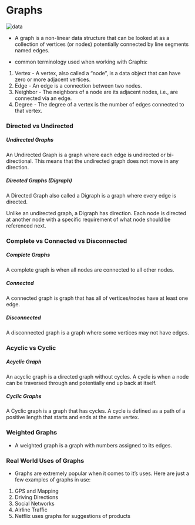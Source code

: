 # Graphs

![data](https://media.geeksforgeeks.org/wp-content/uploads/20191010170332/Untitled-Diagram-183.png)

* A graph is a non-linear data structure that can be looked at as a collection of vertices (or nodes) potentially connected by line segments named edges.

* common terminology used when working with Graphs:

1. Vertex - A vertex, also called a “node”, is a data object that can have zero or more adjacent vertices.
2. Edge - An edge is a connection between two nodes.
3. Neighbor - The neighbors of a node are its adjacent nodes, i.e., are connected via an edge.
4. Degree - The degree of a vertex is the number of edges connected to that vertex.

### Directed vs Undirected

##### Undirected Graphs

An Undirected Graph is a graph where each edge is undirected or bi-directional. This means that the undirected graph does not move in any direction.

##### Directed Graphs (Digraph)

A Directed Graph also called a Digraph is a graph where every edge is directed.

Unlike an undirected graph, a Digraph has direction. Each node is directed at another node with a specific requirement of what node should be referenced next.

### Complete vs Connected vs Disconnected

##### Complete Graphs

A complete graph is when all nodes are connected to all other nodes.

##### Connected

A connected graph is graph that has all of vertices/nodes have at least one edge.

##### Disconnected

A disconnected graph is a graph where some vertices may not have edges.

### Acyclic vs Cyclic

##### Acyclic Graph

An acyclic graph is a directed graph without cycles.
A cycle is when a node can be traversed through and potentially end up back at itself.

##### Cyclic Graphs

A Cyclic graph is a graph that has cycles.
A cycle is defined as a path of a positive length that starts and ends at the same vertex.

### Weighted Graphs

* A weighted graph is a graph with numbers assigned to its edges.

### Real World Uses of Graphs

* Graphs are extremely popular when it comes to it’s uses. Here are just a few examples of graphs in use:

1. GPS and Mapping
2. Driving Directions
3. Social Networks
4. Airline Traffic
5. Netflix uses graphs for suggestions of products